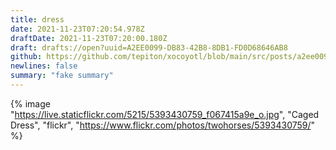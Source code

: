 ```yaml
---
title: dress
date: 2021-11-23T07:20:54.978Z
draftDate: 2021-11-23T07:20:00.180Z
draft: drafts://open?uuid=A2EE0099-DB83-42B8-8DB1-FD0D68646AB8
github: https://github.com/tepiton/xocoyotl/blob/main/src/posts/a2ee0099-db83-42b8-8db1-fd0d68646ab8.md
newlines: false
summary: "fake summary"
---
```

{% image "https://live.staticflickr.com/5215/5393430759_f067415a9e_o.jpg", "Caged Dress", "flickr", "https://www.flickr.com/photos/twohorses/5393430759/" %}
